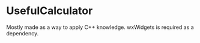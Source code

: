 # UsefulCalculator
Mostly made as a way to apply C++ knowledge. wxWidgets is required as a dependency.
